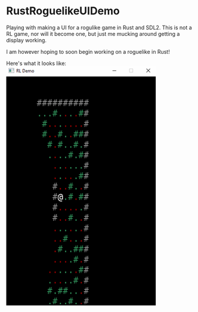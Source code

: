 # RustRoguelikeUIDemo
Playing with making a UI for a rogulike game in Rust and SDL2. This is not a RL game, nor will it become one, but just me mucking around getting a display working.

I am however hoping to soon begin working on a roguelike in Rust! 

Here's what it looks like:
![Demo gif](rldemo.gif)
